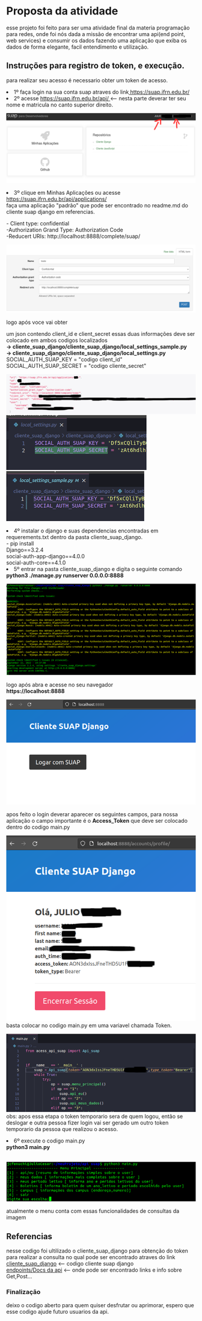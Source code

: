
<h1>Proposta da atividade</h1>
<p>esse projeto foi feito para ser uma atividade final da materia programação para redes, onde foi nós dada a missão de encontrar uma api(end point, web services) e consumir os dados fazendo uma aplicação que exiba os dados de forma elegante, facil entendimento e utilização.</p>


<h2>Instruções para registro de token, e execução.<br></h2>
<p>para realizar seu acesso é necessario obter um token de acesso.<br><p>
<li>1º faça login na sua conta suap atraves do link<a href='https://suap.ifrn.edu.br/'> https://suap.ifrn.edu.br/</a></li>


<li>2º acesse <a href='https://suap.ifrn.edu.br/api/'>https://suap.ifrn.edu.br/api/ </a> <-- nesta parte deverar ter seu nome e matricula no canto superior direito.</li>

![exemplo_da_pagina](/image/suap_api.png)


<li>3º clique em Minhas Aplicações ou acesse <a href='https://suap.ifrn.edu.br/api/applications/'>https://suap.ifrn.edu.br/api/applications/ </a><br> faça uma aplicação "padrão" que pode ser encontrado no readme.md do cliente suap django em referencias.<br>
<p> - Client type: confidential<br> -Authorization Grand Type: Authorization Code<br>-Reducert URIs: http://localhost:8888/complete/suap/</p>

![suap_cadastro](/image/suap_applications.png)

<p>logo após voce vai obter</p>
um json contendo client_id e client_secret essas duas informações deve ser colocado em ambos codigos localizados <br>
<strong> -> cliente_suap_django/cliente_suap_django/local_settings_sample.py</strong><br>
<strong> -> cliente_suap_django/cliente_suap_django/local_settings.py</strong><br>
SOCIAL_AUTH_SUAP_KEY = "codigo client_id"<br>
SOCIAL_AUTH_SUAP_SECRET = "codigo cliente_secret"<br>

![suap_aplicação](/image/passo%203.png)
![suap_aplicação](/image/cod_aut_01.png)
![suap_aplicação](/image/cod_aut_02.png)

<li> 4º instalar o django e suas dependencias encontradas em requerements.txt dentro da pasta cliente_suap_django.<br>
- pip install <br>
Django==3.2.4<br>
social-auth-app-django==4.0.0<br>
social-auth-core==4.1.0<br>
<li> 5º entrar na pasta cliente_suap_django e digita o seguinte comando<br> 
<strong>python3 ./manage.py runserver 0.0.0.0:8888</strong><br>

![codigo_executando](/image/manager_client_django.png)

logo após abra e acesse no seu navegador<br>
<strong>https://localhost:8888</strong><br>

![locahost](/image/localhost%3A8888%20.png)
<p>apos feito o login deverar aparecer os seguintes campos, para nossa aplicação o campo importante é o <strong>Access_Token</strong> que deve ser colocado dentro do codigo main.py</p>

![locahost](/image/Django_logado.png)
<br>basta colocar no codigo main.py em uma variavel chamada Token.<br>

![codigo_main](/image/codigo%20_no_main.png)
<br>obs: apos essa etapa o token temporario sera de quem logou, então se deslogar e outra pessoa fizer login vai ser gerado um outro token temporario da pessoa que realizou o acesso.
<li> 6º execute o codigo main.py<br>
<strong>python3 main.py</strong></li>
<br>

![menu_main](/image/menu_main.png)
<p> atualmente o menu conta com essas funcionalidades de consultas da imagem <p>

<h2>Referencias</h2>
<p>nesse codigo foi ultilizado o cliente_suap_django para obtenção do token para realizar a consulta no qual pode ser encontrado atraves do link <a href='https://github.com/ifrn-oficial/cliente_suap_django'>cliente_suap_django</a> <-- codigo cliente suap django<br><a href='https://suap.ifrn.edu.br/api/docs/'>endpoints/Docs da api</a> <-- onde pode ser encontrado links e info sobre Get,Post... <br></p>

<h3>Finalização</h3>
<p>deixo o codigo aberto para quem quiser desfrutar ou aprimorar, espero que esse codigo ajude futuro usuarios da api.<p>

